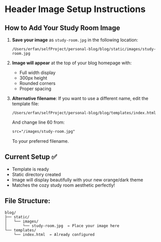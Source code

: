 # Header Image Setup Instructions

## How to Add Your Study Room Image

1. **Save your image** as `study-room.jpg` in the following location:

   ```
   /Users/erfan/selfProject/personal-blog/blog/static/images/study-room.jpg
   ```

2. **Image will appear** at the top of your blog homepage with:

   - Full width display
   - 300px height
   - Rounded corners
   - Proper spacing

3. **Alternative filename**: If you want to use a different name, edit the template file:
   ```
   /Users/erfan/selfProject/personal-blog/blog/templates/index.html
   ```
   And change line 60 from:
   ```html
   src="/images/study-room.jpg"
   ```
   To your preferred filename.

## Current Setup ✅

- Template is ready
- Static directory created
- Image will display beautifully with your new orange/dark theme
- Matches the cozy study room aesthetic perfectly!

## File Structure:

```
blog/
├── static/
│   └── images/
│       └── study-room.jpg  ← Place your image here
└── templates/
    └── index.html  ← Already configured
```

